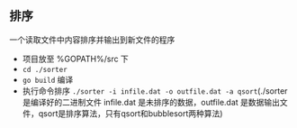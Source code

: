 ## 排序
一个读取文件中内容排序并输出到新文件的程序

* 项目放至 %GOPATH%/src 下
* `cd ./sorter`
* `go build` 编译
* 执行命令排序 `./sorter -i infile.dat -o outfile.dat -a qsort`(./sorter是编译好的二进制文件 infile.dat 是未排序的数据，outfile.dat 是数据输出文件，qsort是排序算法，只有qsort和bubblesort两种算法)

